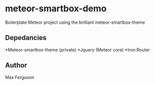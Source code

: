 meteor-smartbox-demo
====================

Boilerplate Meteor project using the brilliant meteor-smartbox-theme


Depedancies
-----------
*Meteor-smartbox-theme (private)
*Jquery (Meteor core)
*Iron:Router


Author
------
Max Ferguson
